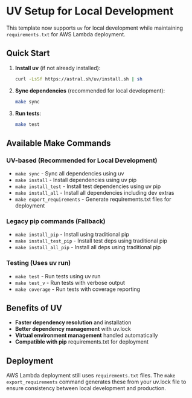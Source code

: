 # UV Setup for Local Development

This template now supports `uv` for local development while maintaining `requirements.txt` for AWS Lambda deployment.

## Quick Start

1. **Install uv** (if not already installed):
   ```bash
   curl -LsSf https://astral.sh/uv/install.sh | sh
   ```

2. **Sync dependencies** (recommended for local development):
   ```bash
   make sync
   ```

3. **Run tests**:
   ```bash
   make test
   ```

## Available Make Commands

### UV-based (Recommended for Local Development)
- `make sync` - Sync all dependencies using uv
- `make install` - Install dependencies using uv pip
- `make install_test` - Install test dependencies using uv pip
- `make install_all` - Install all dependencies including dev extras
- `make export_requirements` - Generate requirements.txt files for deployment

### Legacy pip commands (Fallback)
- `make install_pip` - Install using traditional pip
- `make install_test_pip` - Install test deps using traditional pip
- `make install_all_pip` - Install all deps using traditional pip

### Testing (Uses uv run)
- `make test` - Run tests using uv run
- `make test_v` - Run tests with verbose output
- `make coverage` - Run tests with coverage reporting

## Benefits of UV

- **Faster dependency resolution** and installation
- **Better dependency management** with uv.lock
- **Virtual environment management** handled automatically
- **Compatible with pip** requirements.txt for deployment

## Deployment

AWS Lambda deployment still uses `requirements.txt` files. The `make export_requirements` command generates these from your uv.lock file to ensure consistency between local development and production.